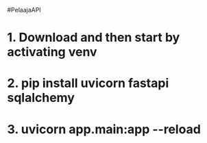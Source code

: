 #PelaajaAPI
# 1. Download and then start by activating venv
# 2. pip install uvicorn fastapi sqlalchemy
# 3. uvicorn app.main:app --reload
